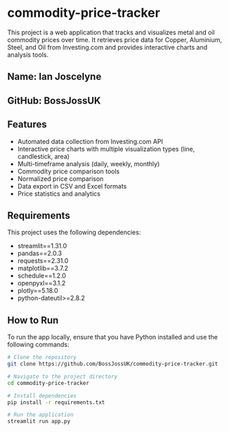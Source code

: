 # commodity-price-tracker

This project is a web application that tracks and visualizes metal and oil commodity prices over time. It retrieves price data for Copper, Aluminium, Steel, and Oil from Investing.com and provides interactive charts and analysis tools.

## Name: Ian Joscelyne 
## GitHub: BossJossUK 

## Features

- Automated data collection from Investing.com API
- Interactive price charts with multiple visualization types (line, candlestick, area)
- Multi-timeframe analysis (daily, weekly, monthly)
- Commodity price comparison tools
- Normalized price comparison
- Data export in CSV and Excel formats
- Price statistics and analytics

## Requirements

This project uses the following dependencies:

- streamlit==1.31.0
- pandas==2.0.3
- requests==2.31.0
- matplotlib==3.7.2
- schedule==1.2.0
- openpyxl==3.1.2
- plotly==5.18.0
- python-dateutil>=2.8.2

## How to Run

To run the app locally, ensure that you have Python installed and use the following commands:

```bash
# Clone the repository
git clone https://github.com/BossJossUK/commodity-price-tracker.git

# Navigate to the project directory
cd commodity-price-tracker

# Install dependencies
pip install -r requirements.txt

# Run the application
streamlit run app.py
